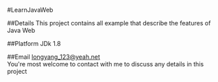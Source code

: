 #LearnJavaWeb

##Details
This project contains all example that describe the features of Java Web

##Platform
JDk 1.8

##Email
longyang_123@yeah.net  
You're most welcome to contact with me to discuss any details in this project